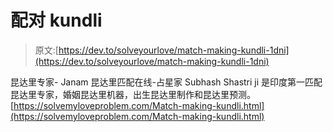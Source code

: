 # 配对 kundli

> 原文:[https://dev.to/solveyourlove/match-making-kundli-1dni](https://dev.to/solveyourlove/match-making-kundli-1dni)

昆达里专家- Janam 昆达里匹配在线-占星家 Subhash Shastri ji 是印度第一匹配昆达里专家，婚姻昆达里机器，出生昆达里制作和昆达里预测。[https://solvemyloveproblem.com/Match-making-kundli.html](https://solvemyloveproblem.com/Match-making-kundli.html)